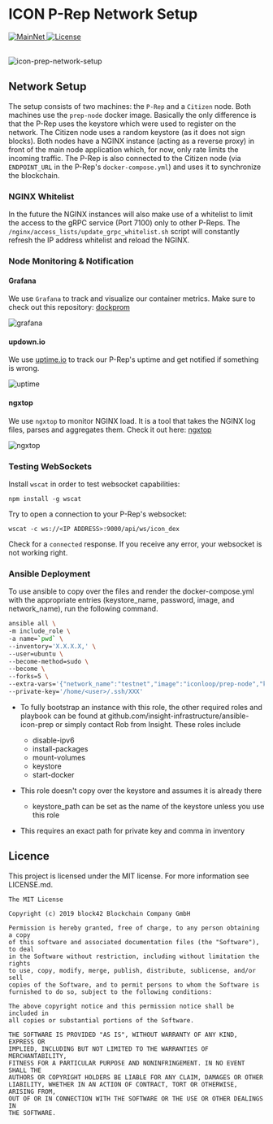 # ICON P-Rep Network Setup

<div>
  <a href="https://tracker.icon.foundation/governance">
    <img src="https://img.shields.io/badge/network-mainnet-brightgreen.svg" alt="MainNet" />
  </a>
  <a href="#">
    <img src="https://img.shields.io/badge/license-MIT-green.svg" alt="License" />
  </a>
</div>

<br>

![icon-prep-network-setup](https://user-images.githubusercontent.com/6087393/67846895-39d0c380-fb02-11e9-8b0a-1585151b1007.png)

## Network Setup

The setup consists of two machines: the `P-Rep` and a `Citizen` node.
Both machines use the `prep-node` docker image. Basically the only difference is that the P-Rep uses the keystore which were used to register on the network. The Citizen node uses a random keystore (as it does not sign blocks). Both nodes have a NGINX instance (acting as a reverse proxy) in front of the main node application which, for now, only rate limits the incoming traffic. The P-Rep is also connected to the Citizen node (via `ENDPOINT_URL` in the P-Rep's `docker-compose.yml`) and uses it to synchronize the blockchain.

### NGINX Whitelist

In the future the NGINX instances will also make use of a whitelist to limit the access to the gRPC service (Port 7100) only to other P-Reps. The `/nginx/access_lists/update_grpc_whitelist.sh` script will constantly refresh the IP address whitelist and reload the NGINX.

### Node Monitoring & Notification

#### Grafana

We use `Grafana` to track and visualize our container metrics. Make sure to check out this repository: [dockprom](https://github.com/stefanprodan/dockprom)

![grafana](https://user-images.githubusercontent.com/6087393/67688979-f4de4d00-f99a-11e9-9f59-e4787db17214.png)

#### updown.io

We use [uptime.io](https://updown.io/r/9GrXa) to track our P-Rep's uptime and get notified if something is wrong.

![uptime](https://user-images.githubusercontent.com/6087393/67688949-eb54e500-f99a-11e9-86bd-83ef98c26562.png)

#### ngxtop

We use `ngxtop` to monitor NGINX load. It is a tool that takes the NGINX log files, parses and aggregates them. Check it out here: [ngxtop](https://github.com/lebinh/ngxtop)

![ngxtop](https://user-images.githubusercontent.com/6087393/67690530-57d0e380-f99d-11e9-807b-4f560698dfee.png)

### Testing WebSockets

Install `wscat` in order to test websocket capabilities:

```
npm install -g wscat
```

Try to open a connection to your P-Rep's websocket:

```
wscat -c ws://<IP ADDRESS>:9000/api/ws/icon_dex
```

Check for a `connected` response. If you receive any error, your websocket is not working right.

### Ansible Deployment

To use ansible to copy over the files and render the docker-compose.yml with the appropriate entries (keystore_name, 
password, image, and network_name), run the following command. 

```bash
ansible all \
-m include_role \
-a name=`pwd` \
--inventory='X.X.X.X,' \
--user=ubuntu \
--become-method=sudo \
--become \
--forks=5 \
--extra-vars='{"network_name":"testnet","image":"iconloop/prep-node","keystore_path":"keystore","keystore_password":"XXXX"}' \
--private-key='/home/<user>/.ssh/XXX' 
```

- To fully bootstrap an instance with this role, the other required roles and playbook can be found at github.com/insight-infrastructure/ansible-icon-prep or simply contact Rob from Insight. These roles include 
	- disable-ipv6
 	- install-packages
 	- mount-volumes
 	- keystore 
 	- start-docker

- This role doesn't copy over the keystore and assumes it is already there
	- keystore_path can be set as the name of the keystore unless you use this role 
- This requires an exact path for private key and comma in inventory

## Licence

This project is licensed under the MIT license. For more information see LICENSE.md.

```
The MIT License

Copyright (c) 2019 block42 Blockchain Company GmbH

Permission is hereby granted, free of charge, to any person obtaining a copy
of this software and associated documentation files (the "Software"), to deal
in the Software without restriction, including without limitation the rights
to use, copy, modify, merge, publish, distribute, sublicense, and/or sell
copies of the Software, and to permit persons to whom the Software is
furnished to do so, subject to the following conditions:

The above copyright notice and this permission notice shall be included in
all copies or substantial portions of the Software.

THE SOFTWARE IS PROVIDED "AS IS", WITHOUT WARRANTY OF ANY KIND, EXPRESS OR
IMPLIED, INCLUDING BUT NOT LIMITED TO THE WARRANTIES OF MERCHANTABILITY,
FITNESS FOR A PARTICULAR PURPOSE AND NONINFRINGEMENT. IN NO EVENT SHALL THE
AUTHORS OR COPYRIGHT HOLDERS BE LIABLE FOR ANY CLAIM, DAMAGES OR OTHER
LIABILITY, WHETHER IN AN ACTION OF CONTRACT, TORT OR OTHERWISE, ARISING FROM,
OUT OF OR IN CONNECTION WITH THE SOFTWARE OR THE USE OR OTHER DEALINGS IN
THE SOFTWARE.
```
